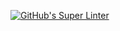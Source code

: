 [![GitHub's Super Linter](https://github.com/ICD2O-Digital-Tech-NikoS/Unit1-06-HTML-Favicons/workflows/GitHub's%20Super%20Linter/badge.svg)](https://github.com/ICD2O-Digital-Tech-NikoS/Unit1-06-HTML-Favicons/actions)
